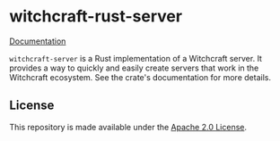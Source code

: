 # witchcraft-rust-server

[Documentation](https://docs.rs/witchcraft-server)

`witchcraft-server` is a Rust implementation of a Witchcraft server. It provides a way to quickly and easily create
servers that work in the Witchcraft ecosystem. See the crate's documentation for more details.

## License

This repository is made available under the [Apache 2.0 License](http://www.apache.org/licenses/LICENSE-2.0).
